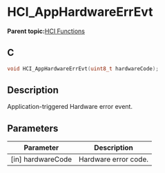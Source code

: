 # HCI\_AppHardwareErrEvt

**Parent topic:**[HCI Functions](GUID-972299B3-E4E3-4F0E-A9AD-1795864542CF.md)

## C

```c
void HCI_AppHardwareErrEvt(uint8_t hardwareCode);
```

## Description

Application-triggered Hardware error event.

## Parameters

|Parameter|Description|
|---------|-----------|
|\[in\] hardwareCode|Hardware error code.|

